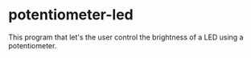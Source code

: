 # potentiometer-led

This program that let's the user control the brightness of a LED using a potentiometer.